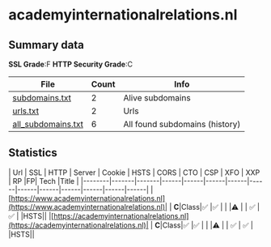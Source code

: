 

# academyinternationalrelations.nl
## Summary data


**SSL Grade**:F
**HTTP Security Grade**:C


| File       | Count | Info |
|------------|-------|------|
|[subdomains.txt](/data/academyinternationalrelations.nl/subdomains.txt)|2|Alive subdomains|
|[urls.txt](/data/academyinternationalrelations.nl/urls.txt)|2|Urls|
|[all_subdomains.txt](/data/academyinternationalrelations.nl/all_subdomains.txt)|6|All found subdomains (history)|


## Statistics


| Url | SSL | HTTP | Server | Cookie | HSTS | CORS | CTO | CSP | XFO | XXP | RP |FP| Tech |Title |
|--------|-------|-------|------|------|------|------|------|------|------|------|------|------|------|
|[https://www.academyinternationalrelations.nl](https://www.academyinternationalrelations.nl)| | **C**|Class|:white_check_mark: |:white_check_mark: | | |:warning: | | :white_check_mark: | :white_check_mark: | |HSTS||
|[https://academyinternationalrelations.nl](https://academyinternationalrelations.nl)| | **C**|Class|:white_check_mark: |:white_check_mark: | | |:warning: | | :white_check_mark: | :white_check_mark: | |HSTS||